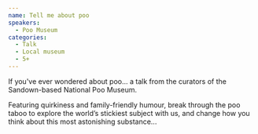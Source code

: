 ```yaml
---
name: Tell me about poo
speakers:
  - Poo Museum
categories:
  - Talk
  - Local museum
  - 5+
---
```


If you've ever wondered about poo... a talk from the curators of the Sandown-based National Poo Museum.

Featuring quirkiness and family-friendly humour, break through the poo taboo to explore the world’s stickiest subject with us, and change how you think about this most astonishing substance...
